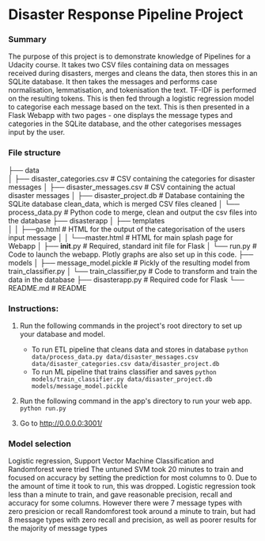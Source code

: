 # Disaster Response Pipeline Project
### Summary
The purpose of this project is to demonstrate knowledge of Pipelines for a Udacity course.
It takes two CSV files containing data on messages received during disasters, merges and cleans the data, then stores this in an SQLite database.
It then takes the messages and performs case normalisation, lemmatisation, and tokenisation the text. TF-IDF is performed on the resulting tokens.
This is then fed through a logistic regression model to categorise each message based on the text.
This is then presented in a Flask Webapp with two pages - one displays the message types and categories in the SQLite database, and the other categorises messages input by the user.

### File structure

├── data                    
│   ├── disaster_categories.csv  # CSV containing the categories for disaster messages
│   ├── disaster_messages.csv    # CSV containing the actual disaster messages
│   ├── disaster_project.db      # Database containing the SQLite database clean_data, which is merged CSV files cleaned
│   └── process_data.py          # Python code to merge, clean and output the csv files into the database
├── disasterapp
│   ├── templates    
│   │   ├──go.html               # HTML for the output of the categorisation of the users input message
│   │   └──master.html           # HTML for main splash page for Webapp
│   ├── __init__.py              # Required, standard init file for Flask
│   └── run.py                   # Code to launch the webapp. Plotly graphs are also set up in this code.
├── models
│   ├── message_model.pickle     # Pickly of the resulting model from train_classifier.py
│   └── train_classifier,py      # Code to transform and train the data in the database
├── disasterapp.py               # Required code for Flask
└── README.md                    # README


### Instructions:
1. Run the following commands in the project's root directory to set up your database and model.

    - To run ETL pipeline that cleans data and stores in database
        `python data/process_data.py data/disaster_messages.csv data/disaster_categories.csv data/disaster_project.db`
    - To run ML pipeline that trains classifier and saves
        `python models/train_classifier.py data/disaster_project.db models/message_model.pickle`

2. Run the following command in the app's directory to run your web app.
    `python run.py`

3. Go to http://0.0.0.0:3001/

### Model selection
Logistic regression, Support Vector Machine Classification and Randomforest were tried
The untuned SVM took 20 minutes to train and focused on accuracy by setting the prediction for most columns to 0.
Due to the amount of time it took to run, this was dropped.
Logistic regression took less than a minute to train, and gave reasonable precision, recall and accuracy for some columns.
However there were 7 message types with zero presicion or recall
Randomforest took around a minute to train, but had 8 message types with zero recall and precision, as well as poorer results for the majority of message types

